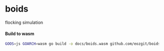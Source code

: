 # boids
flocking simulation

#### Build to wasm
```sh
GOOS=js GOARCH=wasm go build -o docs/boids.wasm github.com/eozgit/boids
```
